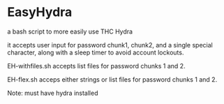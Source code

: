 # EasyHydra
a bash script to more easily use THC Hydra

it accepts user input for password chunk1, chunk2, and a single special character, along with a sleep timer to avoid account lockouts. 

EH-withfiles.sh accepts list files for password chunks 1 and 2.

EH-flex.sh acceps either strings or list files for password chunks 1 and 2.


Note: must have hydra installed
